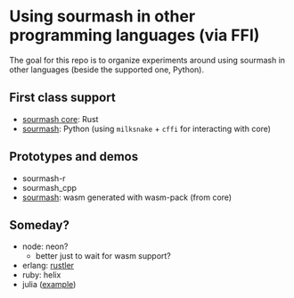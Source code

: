 # Using sourmash in other programming languages (via FFI)

The goal for this repo is to organize experiments around using sourmash in
other languages (beside the supported one, Python).

## First class support

- [sourmash core][0]: Rust
- [sourmash][1]: Python (using `milksnake` + `cffi` for interacting with core)

[0]: https://crates.io/crates/sourmash
[1]: https://pypi.org/project/sourmash/

## Prototypes and demos

- sourmash-r
- sourmash_cpp
- [sourmash][2]: wasm generated with wasm-pack (from core)

[2]: https://www.npmjs.com/package/sourmash

## Someday?

- node: neon?
    * better just to wait for wasm support?
- erlang: [rustler](https://github.com/rusterlium/rustler)
- ruby: helix
- julia ([example][3])

[3]: https://github.com/felipenoris/JuliaPackageWithRustDep.jl
